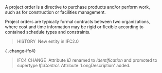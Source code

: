 ﻿A project order is a directive to purchase products and/or perform work, such as for construction or facilities management.

Project orders are typically formal contracts between two organizations, where cost and time information may be rigid or flexible according to contained schedule types and constraints.

> HISTORY&nbsp; New entity in IFC2.0

{ .change-ifc4}
> IFC4 CHANGE&nbsp; Attribute _ID_ renamed to _Identification_ and promoted to supertype _IfcControl_. Attribute 'LongDescription' added.

